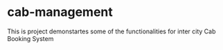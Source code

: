 # cab-management
This is project demonstartes some of the functionalities for inter city Cab Booking System
